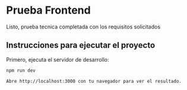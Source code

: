 # Prueba Frontend
Listo, prueba tecnica completada con los requisitos solicitados

## Instrucciones para ejecutar el proyecto
Primero, ejecuta el servidor de desarrollo:

```bash
npm run dev

Abre http://localhost:3000 con tu navegador para ver el resultado.